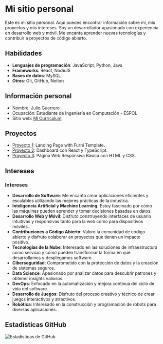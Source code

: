 # Mi sitio personal
Este es mi sitio personal. Aquí puedes encontrar información sobre mí, mis
proyectos y mis intereses.
Soy un desarrollador apasionado con experiencia en desarrollo web y móvil. Me encanta aprender nuevas tecnologías y contribuir a proyectos de código abierto.
## Habilidades
- **Lenguajes de programación**: JavaScript, Python, Java
- **Frameworks**: React, NodeJS
- **Bases de datos**: MySQL
- **Otros**: Git, GitHub, Notion
## Información personal
* Nombre: Julio Guerrero
* Ocupación: Estudiante de Ingeniería en Computación - ESPOL
* Sitio web: [Mi Curriculum](https://julioguerrero131.github.io/curriculum/)
## Proyectos
- [Proyecto 1](https://github.com/julioguerrero131/landing-page-proyect): Landing Page with Furni Template.
- [Proyecto 2](https://julioguerrero131.github.io/dashboard_dawm/): Dashboard con React y TypeScript.
- [Proyecto 3](https://julioguerrero131.github.io/pagina_web_responsive_basica-HTML_CSS/): Página Web Responsiva Básica con HTML y CSS.
## Intereses
### Intereses
- **Desarrollo de Software**: Me encanta crear aplicaciones eficientes y escalables utilizando las mejores prácticas de la industria.
- **Inteligencia Artificial y Machine Learning**: Estoy fascinado por cómo las máquinas pueden aprender y tomar decisiones basadas en datos.
- **Desarrollo Web y Móvil**: Disfruto construyendo interfaces de usuario intuitivas y responsivas tanto para la web como para dispositivos móviles.
- **Contribuciones a Código Abierto**: Valoro la comunidad de código abierto y disfruto colaborar en proyectos que tienen un impacto positivo.
- **Tecnologías de la Nube**: Interesado en las soluciones de infraestructura como servicio y cómo pueden transformar la forma en que desarrollamos y desplegamos software.
- **Ciberseguridad**: Comprometido con la protección de datos y la creación de sistemas seguros.
- **Data Science**: Apasionado por analizar datos para descubrir patrones y obtener insights valiosos.
- **DevOps**: Enfocado en la automatización y mejora continua del ciclo de vida del software.
- **Desarrollo de Juegos**: Disfruto del proceso creativo y técnico de crear juegos interactivos y atractivos.
- **Robótica**: Interesado en la construcción y programación de robots para diversas aplicaciones.
## Estadísticas GitHub
![Estadísticas de GitHub](https://github-readme-stats.vercel.app/api?username=julioguerrero131&show_icons=true&theme=radical)
